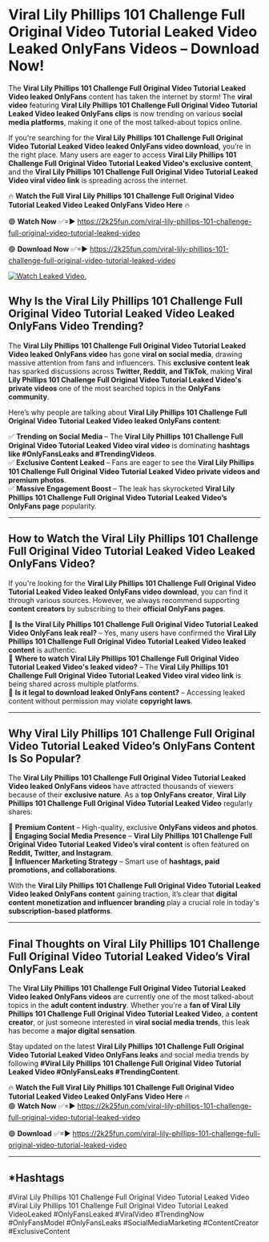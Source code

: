 # Viral Lily Phillips 101 Challenge Full Original Video Tutorial Leaked Video Leaked OnlyFans Videos – Download Now!

The **Viral Lily Phillips 101 Challenge Full Original Video Tutorial Leaked Video leaked OnlyFans** content has taken the internet by storm! The **viral video** featuring **Viral Lily Phillips 101 Challenge Full Original Video Tutorial Leaked Video leaked OnlyFans clips** is now trending on various **social media platforms**, making it one of the most talked-about topics online.  

If you're searching for the **Viral Lily Phillips 101 Challenge Full Original Video Tutorial Leaked Video leaked OnlyFans video download**, you’re in the right place. Many users are eager to access **Viral Lily Phillips 101 Challenge Full Original Video Tutorial Leaked Video's exclusive content**, and the **Viral Lily Phillips 101 Challenge Full Original Video Tutorial Leaked Video viral video link** is spreading across the internet.  

🔥 **Watch the Full Viral Lily Phillips 101 Challenge Full Original Video Tutorial Leaked Video Leaked OnlyFans Video Here** 🔥  

🟢 **Watch Now** ✅=► https://2k25fun.com/viral-lily-phillips-101-challenge-full-original-video-tutorial-leaked-video

🟢 **Download Now** ✅=► https://2k25fun.com/viral-lily-phillips-101-challenge-full-original-video-tutorial-leaked-video

[![Watch Leaked Video.](https://miro.medium.com/v2/resize:fit:828/format:webp/1*cilzJN44JGOrTw9NJCrNHA.gif "Watch Leaked Video")](https://2k25fun.com/viral-lily-phillips-101-challenge-full-original-video-tutorial-leaked-video)

## **Why Is the Viral Lily Phillips 101 Challenge Full Original Video Tutorial Leaked Video Leaked OnlyFans Video Trending?**  

The **Viral Lily Phillips 101 Challenge Full Original Video Tutorial Leaked Video leaked OnlyFans video** has gone **viral on social media**, drawing massive attention from fans and influencers. This **exclusive content leak** has sparked discussions across **Twitter, Reddit, and TikTok**, making **Viral Lily Phillips 101 Challenge Full Original Video Tutorial Leaked Video's private videos** one of the most searched topics in the **OnlyFans community**.  

Here’s why people are talking about **Viral Lily Phillips 101 Challenge Full Original Video Tutorial Leaked Video leaked OnlyFans content**:  

✅ **Trending on Social Media** – The **Viral Lily Phillips 101 Challenge Full Original Video Tutorial Leaked Video viral video** is dominating **hashtags like #OnlyFansLeaks and #TrendingVideos**.  
✅ **Exclusive Content Leaked** – Fans are eager to see the **Viral Lily Phillips 101 Challenge Full Original Video Tutorial Leaked Video private videos and premium photos**.  
✅ **Massive Engagement Boost** – The leak has skyrocketed **Viral Lily Phillips 101 Challenge Full Original Video Tutorial Leaked Video’s OnlyFans page** popularity.  

---

## **How to Watch the Viral Lily Phillips 101 Challenge Full Original Video Tutorial Leaked Video Leaked OnlyFans Video?**  

If you're looking for the **Viral Lily Phillips 101 Challenge Full Original Video Tutorial Leaked Video leaked OnlyFans video download**, you can find it through various sources. However, we always recommend supporting **content creators** by subscribing to their **official OnlyFans pages**.  

🔹 **Is the Viral Lily Phillips 101 Challenge Full Original Video Tutorial Leaked Video OnlyFans leak real?** – Yes, many users have confirmed the **Viral Lily Phillips 101 Challenge Full Original Video Tutorial Leaked Video leaked content** is authentic.  
🔹 **Where to watch Viral Lily Phillips 101 Challenge Full Original Video Tutorial Leaked Video's leaked video?** – The **Viral Lily Phillips 101 Challenge Full Original Video Tutorial Leaked Video viral video link** is being shared across multiple platforms.  
🔹 **Is it legal to download leaked OnlyFans content?** – Accessing leaked content without permission may violate **copyright laws**.  

---

## **Why Viral Lily Phillips 101 Challenge Full Original Video Tutorial Leaked Video’s OnlyFans Content Is So Popular?**  

The **Viral Lily Phillips 101 Challenge Full Original Video Tutorial Leaked Video leaked OnlyFans videos** have attracted thousands of viewers because of their **exclusive nature**. As a **top OnlyFans creator**, **Viral Lily Phillips 101 Challenge Full Original Video Tutorial Leaked Video** regularly shares:  

📌 **Premium Content** – High-quality, exclusive **OnlyFans videos and photos**.  
📌 **Engaging Social Media Presence** – **Viral Lily Phillips 101 Challenge Full Original Video Tutorial Leaked Video’s viral content** is often featured on **Reddit, Twitter, and Instagram**.  
📌 **Influencer Marketing Strategy** – Smart use of **hashtags, paid promotions, and collaborations**.  

With the **Viral Lily Phillips 101 Challenge Full Original Video Tutorial Leaked Video leaked OnlyFans content** gaining traction, it’s clear that **digital content monetization and influencer branding** play a crucial role in today's **subscription-based platforms**.  

---

## **Final Thoughts on Viral Lily Phillips 101 Challenge Full Original Video Tutorial Leaked Video’s Viral OnlyFans Leak**  

The **Viral Lily Phillips 101 Challenge Full Original Video Tutorial Leaked Video leaked OnlyFans videos** are currently one of the most talked-about topics in the **adult content industry**. Whether you're a **fan of Viral Lily Phillips 101 Challenge Full Original Video Tutorial Leaked Video**, a **content creator**, or just someone interested in **viral social media trends**, this leak has become a **major digital sensation**.  

Stay updated on the latest **Viral Lily Phillips 101 Challenge Full Original Video Tutorial Leaked Video OnlyFans leaks** and social media trends by following **#Viral Lily Phillips 101 Challenge Full Original Video Tutorial Leaked Video #OnlyFansLeaks #TrendingContent**.  

🔥 **Watch the Full Viral Lily Phillips 101 Challenge Full Original Video Tutorial Leaked Video Leaked OnlyFans Video Here** 🔥  
🟢 **Watch Now** ✅=► https://2k25fun.com/viral-lily-phillips-101-challenge-full-original-video-tutorial-leaked-video

🟢 **Download** ✅=► https://2k25fun.com/viral-lily-phillips-101-challenge-full-original-video-tutorial-leaked-video

---

## *Hashtags
#Viral Lily Phillips 101 Challenge Full Original Video Tutorial Leaked Video #Viral Lily Phillips 101 Challenge Full Original Video Tutorial Leaked VideoLeaked #OnlyFansLeaked #ViralVideo #TrendingNow #OnlyFansModel #OnlyFansLeaks #SocialMediaMarketing #ContentCreator #ExclusiveContent  